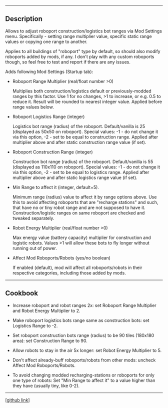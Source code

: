 --------------------

## Description

Allows to adjust roboport construction/logistics bot ranges via Mod Settings menu.
Specifically - setting range multiplier value, specific static range values or copying one range to another.

Applies to all buildings of "roboport" type by default, so should also modify roboports added by mods, if any.
I don't play with any custom roboports though, so feel free to test and report if there are any issues.

Adds following Mod Settings (Startup tab):

- Roboport Range Multiplier (real/float number >0)

    Multiplies both construction/logistics default or previously-modded ranges by this factor.
    Use 1 for no changes, >1 to increase, or e.g. 0.5 to reduce it.
    Result will be rounded to nearest integer value. Applied before range values below.
    &nbsp;

- Roboport Logistics Range (integer)

    Logistics bot range (radius) of the roboport. Default/vanilla is 25 (displayed as 50x50 on roboport).
    Special values: -1 - do not change it via this option, -2 - set to be equal to construction range.
    Applied after multiplier above and after static construction range value (if set).
    &nbsp;

- Roboport Construction Range (integer)

    Construction bot range (radius) of the roboport. Default/vanilla is 55 (displayed as 110x110 on roboport).
    Special values: -1 - do not change it via this option, -2 - set to be equal to logistics range.
    Applied after multiplier above and after static logistics range value (if set).
    &nbsp;

- Min Range to affect it (integer, default=5).

    Minimum range (radius) value to affect it by range options above.
    Use this to avoid affecting roboports that are "recharge stations" and such, that have no or tiny robot range and are not supposed to have it.
    Construction/logistic ranges on same roboport are checked and tweaked separately.
    &nbsp;

- Robot Energy Multiplier (real/float number >0)

    Max energy value (battery capacity) multiplier for construction and logistic robots.
    Values >1 will allow these bots to fly longer without running out of power.
    &nbsp;

- Affect Mod Roboports/Robots (yes/no boolean)

    If enabled (default), mod will affect all roboports/robots in their respective categories, including those added by mods.
    &nbsp;


--------------------

## Cookbook

- Increase roboport and robot ranges 2x: set Roboport Range Multiplier and Robot Energy Multiplier to 2.

- Make roboport logistics bots range same as construction bots: set Logistics Range to -2.

- Set roboport construction bots range (radius) to be 90 tiles (180x180 area): set Construction Range to 90.

- Allow robots to stay in the air 5x longer: set Robot Energy Multiplier to 5.

- Don't affect already-buff roboports/robots from other mods: uncheck Affect Mod Roboports/Robots.

- To avoid changing modded recharging-stations or roboports for only one type of robots:
    Set "Min Range to affect it" to a value higher than they have (usually tiny, like 0-2).


--------------------

[[github link](https://github.com/mk-fg/games/tree/master/factorio/Configurable_Roboport_Range)]
